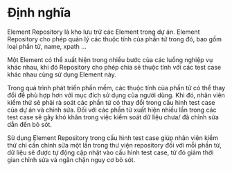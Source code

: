 # Định nghĩa

Element Repository là kho lưu trữ các Element trong dự án. Element Repository cho phép quản lý các thuộc tính của phần tử trong đó, bao gồm loại phần tử, name, xpath ...

Một Element có thể xuất hiện trong nhiều bước của các luồng nghiệp vụ khác nhau, khi đó Repository cho phép chia sẻ thuộc tính với các test case khác nhau cùng sử dụng Element này.

Trong quá trình phát triển phần mềm, các thuộc tính của phần tử có thể thay đổi để phù hợp hơn với mục đích sử dụng của người dùng. Khi đó, nhân viên kiểm thử sẽ phải rà soát các phần tử có thay đổi trong cấu hình test case của dự án và chỉnh sửa. Đối với các phần tử xuất hiện nhiều lần trong các test case sẽ gây khó khăn trong việc kiểm soát dữ liệu chưa/ đã chỉnh sửa dẫn đến bỏ sót.

Sử dụng Element Repository trong cấu hình test case giúp nhân viên kiểm thử chỉ cần chỉnh sửa một lần trong thư viện repository đối với mỗi phần tử, dữ liệu sẽ được tự động cập nhật vào cấu hình test case, từ đó giảm thời gian chỉnh sửa và ngăn chặn nguy cơ bỏ sót.

